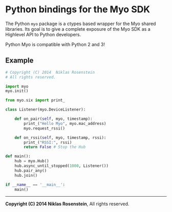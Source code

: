 # Python bindings for the Myo SDK

The Python `myo` package is a ctypes based wrapper for the Myo shared
libraries. Its goal is to give a complete exposure of the Myo SDK as a
Highlevel API to Python developers.

Python Myo is compatible with Python 2 and 3!

## Example

```python
# Copyright (C) 2014  Niklas Rosenstein
# All rights reserved.

import myo
myo.init()

from myo.six import print_

class Listener(myo.DeviceListener):

    def on_pair(self, myo, timestamp):
        print_("Hello Myo", myo.mac_address)
        myo.request_rssi()

    def on_rssi(self, myo, timestamp, rssi):
        print_("RSSI:", rssi)
        return False # Stop the Hub

def main():
    hub = myo.Hub()
    hub.async_until_stopped(1000, Listener())
    hub.pair_any()
    hub.join()

if __name__ == '__main__':
    main()
```

----

__Copyright (C) 2014  Niklas Rosenstein__,
All rights reserved.

